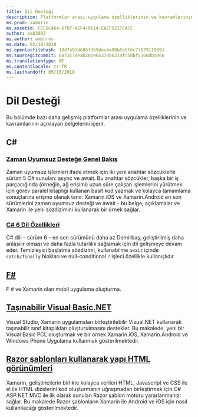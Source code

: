```yaml
---
title: Dil Desteği
description: Platformlar arası uygulama özelliklerinin ve kavramlarının.
ms.prod: xamarin
ms.assetid: CEE8C464-67D7-45F4-9614-EAEF5217CACC
author: asb3993
ms.author: amburns
ms.date: 02/18/2018
ms.openlocfilehash: 18d7e93d686f369dec4a98b5b5f6c77679119091
ms.sourcegitcommit: 0a72c7dea020b965378b6314f558bf5360dbd066
ms.translationtype: MT
ms.contentlocale: tr-TR
ms.lasthandoff: 05/10/2018
---
```

# <a name="language-support"></a>Dil Desteği

Bu bölümde bazı daha gelişmiş platformlar arası uygulama özelliklerinin ve kavramlarının açıklayan belgelerini içerir.

## <a name="c"></a>C# 
###  <a name="async-support-overviewcross-platformplatformasyncmd"></a>[Zaman Uyumsuz Desteğe Genel Bakış](~/cross-platform/platform/async.md)

Zaman uyumsuz işlemleri ifade etmek için iki yeni anahtar sözcüklerle sürüm 5 C# sunulan: async ve await. Bu anahtar sözcükler, başka bir iş parçacığında (örneğin, ağ erişimi) uzun süre çalışan işlemlerini yürütmek için görev paralel kitaplığı kullanan basit kod yazmak ve kolayca tamamlama sonuçlarına erişme olanak tanır. Xamarin.iOS ve Xamarin.Android en son sürümlerini zaman uyumsuz desteği ve await - bu belge, açıklamalar ve Xamarin ile yeni sözdizimini kullanarak bir örnek sağlar.

### <a name="c-6-language-featurescross-platformplatformcsharp-sixmd"></a>[C# 6 Dil Özellikleri](~/cross-platform/platform/csharp-six.md)

C# dili – sürüm 6 – en son sürümünü daha az Demirbaş, geliştirilmiş daha anlaşılır olması ve daha fazla tutarlılık sağlamak için dil gelişmeye devam eder. Temizleyici başlatma sözdizimi, kullanabilme `await` içinde `catch/finally` blokları ve null-conditional `?` işleci özellikle kullanışlıdır.

## <a name="ffsharpindexmd"></a>[F#](fsharp/index.md)

F # ve Xamarin olan mobil uygulama oluşturma.

##  <a name="portable-visual-basicnetcross-platformplatformvisual-basicindexmd"></a>[Taşınabilir Visual Basic.NET](~/cross-platform/platform/visual-basic/index.md)

Visual Studio, Xamarin uygulamaları birleştirilebilir Visual.NET kullanarak taşınabilir sınıf kitaplıkları oluşturulmasını destekler. Bu makalede, yeni bir Visual Basic PCL oluşturmak ve bir örnek Xamarin.iOS, Xamarin.Android ve Windows Phone Uygulama kullanmak gösterilmektedir.

##  <a name="building-html-views-using-razor-templatescross-platformplatformrazor-html-templatesindexmd"></a>[Razor şablonları kullanarak yapı HTML görünümleri](~/cross-platform/platform/razor-html-templates/index.md)

Xamarin, geliştiricilerin birlikte kolayca verileri HTML, Javascript ve CSS ile el ile HTML dizelerini kod oluşturmanın uğraşmadan birleştirmek için C# ASP.NET MVC ile ilk olarak sunulan Razor şablon motoru yararlanmanızı sağlar.
Bu makalede Razor şablonların Xamarin ile Android ve iOS için nasıl kullanılacağı gösterilmektedir.
